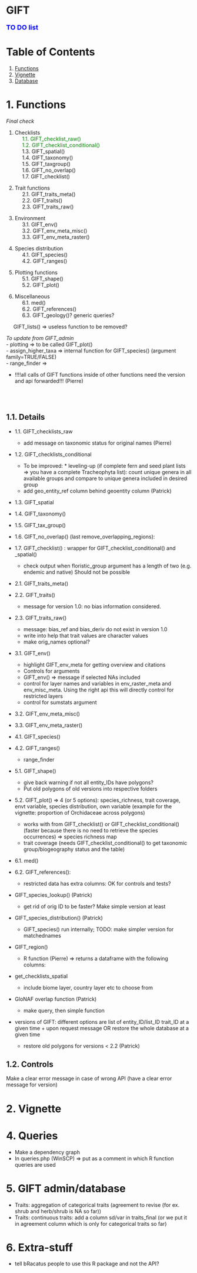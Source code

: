 # GIFT

**<span style="color:blue"><font size="4">TO DO list</span></font>**

# Table of Contents
1. [Functions](#functions)
2. [Vignette](#vignette)
3. [Database](#Database)

# 1. Functions

*Final check*  
1. Checklists  <br>
&nbsp;&nbsp;&nbsp;&nbsp; <span style="color:green">1.1. GIFT_checklist_raw()</span>  
&nbsp;&nbsp;&nbsp;&nbsp; <span style="color:green">1.2. GIFT_checklist_conditional()</span>   
&nbsp;&nbsp;&nbsp;&nbsp; 1.3. GIFT_spatial()  
&nbsp;&nbsp;&nbsp;&nbsp; 1.4. GIFT_taxonomy()   
&nbsp;&nbsp;&nbsp;&nbsp; 1.5. GIFT_taxgroup()  
&nbsp;&nbsp;&nbsp;&nbsp; 1.6. GIFT_no_overlap()  
&nbsp;&nbsp;&nbsp;&nbsp; 1.7. GIFT_checklist()  
  
2. Trait functions <br>
&nbsp;&nbsp;&nbsp;&nbsp; 2.1. GIFT_traits_meta()  
&nbsp;&nbsp;&nbsp;&nbsp; 2.2. GIFT_traits()  
&nbsp;&nbsp;&nbsp;&nbsp; 2.3. GIFT_traits_raw()  

3. Environment  
&nbsp;&nbsp;&nbsp;&nbsp; 3.1. GIFT_env()  
&nbsp;&nbsp;&nbsp;&nbsp; 3.2. GIFT_env_meta_misc()  
&nbsp;&nbsp;&nbsp;&nbsp; 3.3. GIFT_env_meta_raster()  

4. Species distribution  
&nbsp;&nbsp;&nbsp;&nbsp; 4.1. GIFT_species()  
&nbsp;&nbsp;&nbsp;&nbsp; 4.2. GIFT_ranges()  

5. Plotting functions  
&nbsp;&nbsp;&nbsp;&nbsp; 5.1. GIFT_shape()  
&nbsp;&nbsp;&nbsp;&nbsp; 5.2. GIFT_plot() 

6. Miscellaneous  
&nbsp;&nbsp;&nbsp;&nbsp; 6.1. med()  
&nbsp;&nbsp;&nbsp;&nbsp; 6.2. GIFT_references()  
&nbsp;&nbsp;&nbsp;&nbsp; 6.3. GIFT_geology()? generic queries?  

&nbsp;&nbsp;&nbsp;&nbsp; GIFT_lists() => useless function to be removed? 
  
*To update from GIFT_admin*<br>
    - plotting => to be called GIFT_plot()  <br>
    - assign_higher_taxa => internal function for GIFT_species() (argument family=TRUE/FALSE)  <br>
    - range_finder => <br>

- !!!!all calls of GIFT functions inside of other functions need the version
  and api forwarded!!! (Pierre)

<br><br>

## 1.1. Details
* 1.1. GIFT_checklists_raw
    - add message on taxonomic status for original names (Pierre)  
    
* 1.2. GIFT_checklists_conditional
    - To be improved: * leveling-up (if complete fern and seed plant lists => you have a complete Tracheophyta list): count unique genera in all available groups and compare to unique genera included in desired group
    - add geo_entity_ref column behind geoentity column (Patrick)

* 1.3. GIFT_spatial

* 1.4. GIFT_taxonomy()  

* 1.5. GIFT_tax_group()

* 1.6. GIFT_no_overlap() (last remove_overlapping_regions):

* 1.7. GIFT_checklist() : wrapper for GIFT_checklist_conditional() and _spatial()
    - check output when floristic_group argument has a length of two (e.g. endemic and native) Should not be possible

* 2.1. GIFT_traits_meta()

* 2.2. GIFT_traits()
    - message for version 1.0: no bias information considered. 

* 2.3. GIFT_traits_raw()
    - message: bias_ref and bias_deriv do not exist in version 1.0
    - write into help that trait values are character values
    - make orig_names optional?

* 3.1. GIFT_env()
    - highlight GIFT_env_meta for getting overview and citations
    - Controls for arguments
    - GIFT_env() => message if selected NAs included
    - control for layer names and variables in env_raster_meta and env_misc_meta. Using the right api this will directly control for restricted layers
    - control for sumstats argument

* 3.2. GIFT_env_meta_misc()    

* 3.3. GIFT_env_meta_raster()  

* 4.1. GIFT_species()

* 4.2. GIFT_ranges()
    - range_finder

* 5.1. GIFT_shape()
    - give back warning if not all entity_IDs have polygons?
    - Put old polygons of old versions into respective folders
    
* 5.2. GIFT_plot() => 4 (or 5 options): species_richness, trait coverage, envt variable, species distribution, own variable (example for the vignette: proportion of Orchidaceae across polygons)
    - works with from GIFT_checklist() or GIFT_checklist_conditional() (faster because there is no need to retrieve the species occurrences) => species richness map
    - trait coverage (needs GIFT_checklist_conditional() to get taxonomic group/biogeography status and the table)

* 6.1. med()

* 6.2. GIFT_references():
    - restricted data has extra columns: OK for controls and tests?

* GIFT_species_lookup() (Patrick)
    - get rid of orig ID to be faster? Make simple version at least

* GIFT_species_distribution() (Patrick)
    - GIFT_species() run internally; TODO: make simpler version for matchednames

* GIFT_region()
     - R function (Pierre) => returns a dataframe with the following columns:

* get_checklists_spatial
    - include biome layer, country layer etc to choose from

* GloNAF overlap function (Patrick)
    - make query, then simple function


* versions of GIFT: different options are list of entity_ID/list_ID trait_ID at a given time + upon request message OR restore the whole database at a given time
    - restore old polygons for versions < 2.2 (Patrick)

## 1.2. Controls
Make a clear error message in case of wrong API (have a clear error message for version)

# 2. Vignette

# 4. Queries
* Make a dependency graph
* In queries.php (WinSCP) => put as a comment in which R function queries are used

# 5. GIFT admin/database
* Traits: aggregation of categorical traits (agreement to revise (for ex. shrub and herb/shrub is NA so far))
* Traits: continuous traits: add a column sd/var in traits_final (or we put it in agreement column which is only for categorical traits so far)

# 6. Extra-stuff
* tell bRacatus people to use this R package and not the API?
